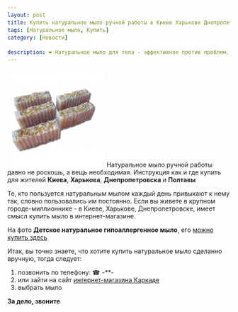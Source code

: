 ```yaml
---
layout: post
title: Купить натуральное мыло ручной работы в Киеве Харькове Днепропетровске
tags: [Натуральное мыло, Купить]
category: [Новости]

description: ❤ Натуральное мыло для тела - эффективное против проблем. Для удовольствия. Консультант. ☎ *-**-*
---
```


![Натуральное мыло karkade.com.ua](/images/05-mylo-detskoye_1-220x220.jpg) Натуральное мыло ручной работы давно не роскошь, а вещь необходимая.
Инструкция как и где купить для жителей **Киева**, **Харькова**, **Днепропетровска** и **Полтавы**

<!--break-->

Те, кто пользуется натуральным мылом каждый день привыкают к нему так, словно пользовались им постоянно. Если вы живете в крупном городе-миллионнике - в Киеве, Харькове, Днепропетровске, имеет смысл купить мыло в интернет-магазине.

На фото **Детское натуральное гипоаллергенное мыло**, его [можно купить здесь](http://karkade.com.ua/naturalnoye-mylo/dlya-detey/mylo-detskoye.html)

Итак, вы точно знаете, что хотите купить натуральное мыло сделанно вручную, тогда следует:

1. позвонить по телефону: ☎ *-**-*
2. или зайти на сайт [интернет-магазина Каркаде](http://*-**-*)
3. выбрать мыло


**За дело, звоните**

